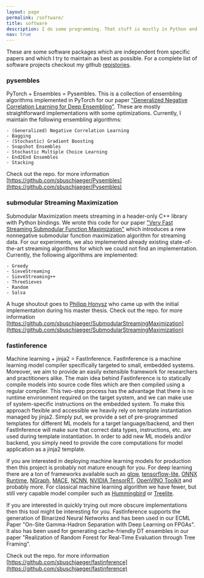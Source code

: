 ```yaml
---
layout: page
permalink: /software/
title: software
description: I do some programming. That stuff is mostly in Python and C/C++. 
nav: true
---
```


These are some software packages which are independent from specific papers and which I try to maintain as best as possible. For a complete list of software projects checkout my github [repistories](https://github.com/sbuschjaeger?tab=repositories).

### pysembles

PyTorch + Ensembles = Pysembles. This is a collection of ensembling algorithms implemented in PyTorch for our paper ["Generalized Negative Correlation Learning for Deep Ensembling"](https://arxiv.org/abs/2011.02952). These are mostly straightforward implementations with some optimizations. Currently, I maintain the following ensembling algorithms:

    - (Generalized) Negative Correlation Learning
    - Bagging
    - (Stochastic) Gradient Boosting
    - Snapshot Ensembles
    - Stochastic Multiple Choice Learning
    - End2End Ensembles
    - Stacking

Check out the repo. for more information [https://github.com/sbuschjaeger/Pysembles](https://github.com/sbuschjaeger/Pysembles)

### submodular Streaming Maximization

Submodular Maximization meets streaming in a header-only C++ library with Python bindings. We wrote this code for our paper ["Very Fast Streaming Submodular Function Maximization"](https://arxiv.org/abs/2010.10059) which introduces a new nonnegative submodular function maximization algorithm for streaming data. For our experiments, we also implemented already existing state-of-the-art streaming algorithms for which we could not find an implementation. Currently, the following algorithms are implemented:

    - Greedy
    - SieveStreaming
    - SieveStreaming++
    - ThreeSieves
    - Random
    - Salsa

A huge shoutout goes to [Philipp Honysz](https://github.com/philippjh) who came up with the initial implementation during his master thesis.
Check out the repo. for more information [https://github.com/sbuschjaeger/SubmodularStreamingMaximization](https://github.com/sbuschjaeger/SubmodularStreamingMaximization)


### fastinference

Machine learning + jinja2 = FastInference. FastInference is a machine learning model compiler specifically targeted to small, embedded systems. Moreover, we aim to provide an easily extensible framework for researchers and practitioners alike. The main idea behind FastInference is to statically compile models into source code files which are then compiled using a regular compiler. This two-step process has the advantage that there is no runtime environment required on the target system, and we can make use of system-specific instructions on the embedded system. To make this approach flexible and accessible we heavily rely on template instantiation managed by jinja2. Simply put, we provide a set of pre-programmed templates for different ML models for a target language/backend, and then FastInference will make sure that correct data types, instructions, etc. are used during template instantiation. In order to add new ML models and/or backend, you simply need to provide the core computations for model application as a jinja2 template. 

If you are interested in deploying machine learning models for production then this project is probably not mature enough for you. For deep learning there are a ton of frameworks available such as [glow](https://github.com/pytorch/glow), [tensorflow-lite](https://www.tensorflow.org/), [ONNX Runtime](https://github.com/microsoft/onnxruntime), [NGraph](https://github.com/NervanaSystems/ngraph), [MACE](https://github.com/XiaoMi/mace), [NCNN](https://github.com/Tencent/ncnn), [NVIDIA TensorRT](https://developer.nvidia.com/tensorrt), [OpenVINO Toolkit](https://github.com/openvinotoolkit/openvino) and probably more. 
For classical machine learning algorithm we have fewer, but still very capable model compiler such as [Hummingbird](https://github.com/microsoft/hummingbird) or 
[Treelite](https://github.com/dmlc/treelite).

If you are interested in quickly trying out more obscure implementations then this tool might be interesting for you. FastInference supports the generation of Binarized Neural Networks and has been used in our ECML Paper "On-Site Gamma-Hadron Separation with Deep Learning on FPGAs". It also has been used for generating cache-friendly DT ensembles in our paper "Realization of Random Forest for Real-Time  Evaluation through Tree Framing". 

Check out the repo. for more information [https://github.com/sbuschjaeger/fastinference](https://github.com/sbuschjaeger/fastinference)